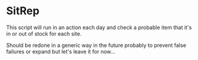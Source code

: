 # SitRep

This script will run in an action each day and check a probable item that it's in or out of stock for each site.

Should be redone in a generic way in the future probably to prevent false failures or expand but let's leave it for now...
